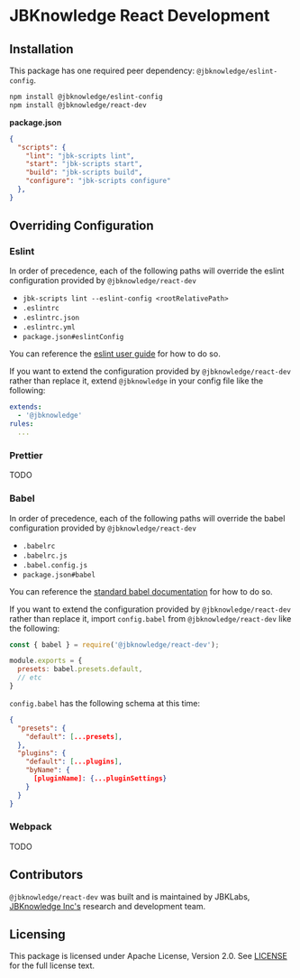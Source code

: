 # JBKnowledge React Development

## Installation

This package has one required peer dependency: `@jbknowledge/eslint-config`.

```bash
npm install @jbknowledge/eslint-config
npm install @jbknowledge/react-dev
```

**package.json**
```json
{
  "scripts": {
    "lint": "jbk-scripts lint",
    "start": "jbk-scripts start",
    "build": "jbk-scripts build",
    "configure": "jbk-scripts configure"
  },
}
```

## Overriding Configuration

### Eslint

In order of precedence, each of the following paths will override the eslint configuration provided by `@jbknowledge/react-dev`

- `jbk-scripts lint --eslint-config <rootRelativePath>`
- `.eslintrc`
- `.eslintrc.json`
- `.eslintrc.yml`
- `package.json#eslintConfig`

You can reference the [eslint user guide](https://eslint.org/docs/user-guide/configuring) for how to do so.

If you want to extend the configuration provided by `@jbknowledge/react-dev` rather than replace it, extend `@jbknowledge` in your config file like the following:

```yml
extends:
  - '@jbknowledge'
rules:
  ...
```

### Prettier

TODO

### Babel

In order of precedence, each of the following paths will override the babel configuration provided by `@jbknowledge/react-dev`

- `.babelrc`
- `.babelrc.js`
- `.babel.config.js`
- `package.json#babel`

You can reference the [standard babel documentation](https://babeljs.io/docs/en/configuration) for how to do so.

If you want to extend the configuration provided by `@jbknowledge/react-dev` rather than replace it, import `config.babel` from `@jbknowledge/react-dev` like the following:

```js
const { babel } = require('@jbknowledge/react-dev');

module.exports = {
  presets: babel.presets.default,
  // etc
}
```

`config.babel` has the following schema at this time:

```json
{
  "presets": {
    "default": [...presets],
  },
  "plugins": {
    "default": [...plugins],
    "byName": {
      [pluginName]: {...pluginSettings}
    }
  }
}
```

### Webpack

TODO

## Contributors

`@jbknowledge/react-dev` was built and is maintained by JBKLabs, [JBKnowledge Inc's](https://jbknowledge.com/) research and development team.

## Licensing

This package is licensed under Apache License, Version 2.0. See [LICENSE](./LICENSE) for the full license text.